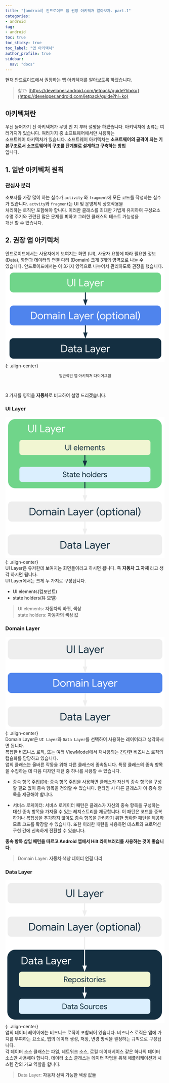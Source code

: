 ```yaml
---
title: "[android] 안드로이드 앱 권장 아키텍처 알아보자. part.1"
categories:
- android
tag:
- android
toc: true
toc_sticky: true
toc_label: "앱 아키텍처"
author_profile: true
sidebar:
  nav: "docs"
---
```

현재 안드로이드에서 권장하는 앱 아키텍처를 알아보도록 하겠습니다. 
> 참고: [https://developer.android.com/jetpack/guide?hl=ko](https://developer.android.com/jetpack/guide?hl=ko)

## 아키텍처란
우선 들어가기 전 아키텍처가 무엇 인 지 부터 설명을 하겠습니다. 아키텍처에 종류는 여러가지가 있습니다. 여러가지 중 소프트웨어에서만 사용하는 
<br>
소프트웨어 아키텍처가 있습니다. 소프트웨어 아키텍처는 **소프트웨어의 골격이 되는 기본구조로서 소프트웨어의 구조를 단계별로 설계하고 구축하는 방법**
<br>
입니다.


## 1. 일반 아키텍처 원칙
### 관심사 분리
초보자들 가장 많이 하는 실수가 `activity` 와 `fragment`에 모든 코드를 작성하는 실수가 있습니다. `actvity`와 `fragment`는 UI 및 운영체제 상호작용을
<br>
처리하는 로직만 포함해야 합니다. 이러한 클래스를 최대한 가볍게 유지하여 구성요소 수명 주기와 관련된 많은 문제를 피하고 그러한 클래스의 테스트 가능성을
<br>
개선 할 수 있습니다.

## 2. 권장 앱 아키텍처
안드로이드에서는 사용자에게 보여지는 화면 (UI), 사용자 요청에 따라 필요한 정보 (Data), 화면과 데이터의 연결 다리 (Domain) 크게 3개의 영역으로 나눌 수
<br>
있습니다. 안드로이드에서는 이 3가지 영역으로 나누어서 관리하도록 권장을 했습니다.
<br>
![image-center](/assets/post/2022-07-05-app-recommend-Architecture/madarchoverview.png){: .align-center}
<p style="text-align: center; font-size: 12px">일반적인 앱 아키텍쳐 다이어그램</p>
<br>

3 가지를 영역을 **자동차**로 비교하여 설명 드리겠습니다.

### UI Layer
![image-center](/assets/post/2022-07-05-app-recommend-Architecture/mad-arch-overview-ui.png){: .align-center}
<br>
UI Layer은 유저한테 보여지는 화면들이라고 하시면 됩니다. 즉 **자동차 그 자체** 라고 생각 하시면 됩니다.
<br>
UI Layer에서는 크게 두 가지로 구성됩니다. 
- UI elements(컴포넌트)
- state holders(뷰 모델)

> UI elements: **자동차의 바퀴, 색상** <br>
> state holders: **자동차의 색상 값**

### Domain Layer
![image-center](/assets/post/2022-07-05-app-recommend-Architecture/mad-arch-overview-domain.png){: .align-center}
<br>
Domain Layer은 `UI Layer`와 `Data Layer`를 선택하여 사용하는 레이어라고 생각하시면 됩니다.
<br>
복잡한 비즈니스 로직, 또는 여러 ViewModel에서 재사용되는 간단한 비즈니스 로직의 캡슐화를 담당하고 있습니다.
<br>
앱의 클래스는 올바른 작동을 위해 다른 클래스에 종속됩니다. 특정 클래스의 종속 항목을 수집하는 데 다음 디자인 패턴 중 하나를 사용할 수 있습니다.

- 종속 항목 주입(DI): 종속 항목 주입을 사용하면 클래스가 자신의 종속 항목을 구성할 필요 없이 종속 항목을 정의할 수 있습니다. 런타임 시 다른 클래스가 이 종속 항목을 제공해야 합니다.


- 서비스 로케이터: 서비스 로케이터 패턴은 클래스가 자신의 종속 항목을 구성하는 대신 종속 항목을 가져올 수 있는 레지스트리를 제공합니다.
이 패턴은 코드를 중복하거나 복잡성을 추가하지 않아도 종속 항목을 관리하기 위한 명확한 패턴을 제공하므로 코드를 확장할 수 있습니다. 또한 이러한 패턴을 사용하면 테스트와 프로덕션 구현 간에 신속하게 전환할 수 있습니다.

**종속 항목 삽입 패턴을 따르고 Android 앱에서 Hilt 라이브러리를 사용하는 것이 좋습니다.**
> Domain Layer: **자동차 색상 데이터 연결 다리** 

### Data Layer
![image-center](/assets/post/2022-07-05-app-recommend-Architecture/mad-arch-overview-data.png){: .align-center}
<br>
앱의 데이터 레이어에는 비즈니스 로직이 포함되어 있습니다. 비즈니스 로직은 앱에 가치를 부여하는 요소로, 앱의 데이터 생성, 저장, 변경 방식을 결정하는 규칙으로 구성됩니다.
<br>
각 데이터 소스 클래스는 파일, 네트워크 소스, 로컬 데이터베이스 같은 하나의 데이터 소스만 사용해야 합니다. 데이터 소스 클래스는 데이터 작업을 위해 애플리케이션과 시스템 간의 가교 역할을 합니다.
> Data Layer: **자동차 선택 가능한 색상 값들**